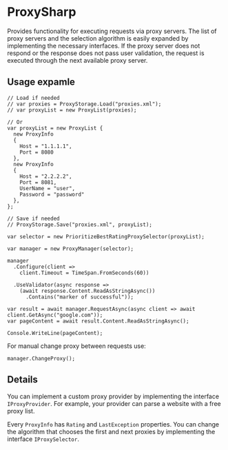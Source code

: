 # ProxySharp
Provides functionality for executing requests via proxy servers. The list of proxy servers and the selection algorithm is easily expanded by implementing the necessary interfaces. If the proxy server does not respond or the response does not pass user validation, the request is executed through the next available proxy server.

## Usage expamle

```
// Load if needed
// var proxies = ProxyStorage.Load("proxies.xml");
// var proxyList = new ProxyList(proxies);
			
// Or
var proxyList = new ProxyList {
  new ProxyInfo
  {
    Host = "1.1.1.1",
    Port = 8080
  },
  new ProxyInfo
  {
    Host = "2.2.2.2",
    Port = 8081,
    UserName = "user",
    Password = "password"
  },
};

// Save if needed
// ProxyStorage.Save("proxies.xml", proxyList);

var selector = new PrioritizeBestRatingProxySelector(proxyList);

var manager = new ProxyManager(selector);

manager
  .Configure(client => 
    client.Timeout = TimeSpan.FromSeconds(60))

  .UseValidator(async response => 
    (await response.Content.ReadAsStringAsync())
      .Contains("marker of successful"));

var result = await manager.RequestAsync(async client => await client.GetAsync("google.com"));
var pageContent = await result.Content.ReadAsStringAsync();

Console.WriteLine(pageContent);
```

For manual change proxy between requests use:

```
manager.ChangeProxy();
```

## Details

You can implement a custom proxy provider by implementing the interface `IProxyProvider`. For example, your provider can parse a website with a free proxy list.

Every `ProxyInfo` has `Rating` and `LastException` properties. You can change the algorithm that chooses the first and next proxies by implementing the interface `IProxySelector`.
